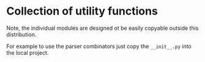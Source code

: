 # Collection of utility functions

Note, the individual modules are designed ot be easily copyable outside this
distribution.

For example to use the parser combinators just copy the `__init__.py` into the
local project.
